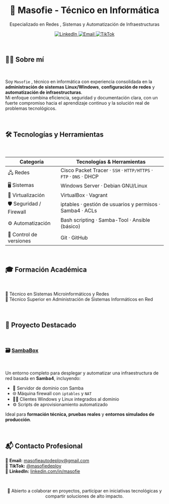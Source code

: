 <h1 align="center">🚀 Masofie - Técnico en Informática</h1>
<p align="center">Especializado en Redes , Sistemas y Automatización de Infraestructuras</p>

<p align="center">
  <a href="https://www.linkedin.com/in/masofie/">
    <img src="https://img.shields.io/badge/LinkedIn-Masofie-0077B5?style=flat&logo=linkedin&logoColor=white" alt="LinkedIn">
  </a>
  <a href="mailto:masofieautodeploy@gmail.com">
    <img src="https://img.shields.io/badge/Email-Contacto-EA4335?style=flat&logo=gmail&logoColor=white" alt="Email">
  </a>
  <a href="https://www.tiktok.com/@masofiedeploy">
    <img src="https://img.shields.io/badge/TikTok-Tutoriales-000000?style=flat&logo=tiktok&logoColor=white" alt="TikTok">
  </a>
</p>

<br>

## 👨‍💻 Sobre mí
<br>

Soy ``Masofie`` , técnico en informática con experiencia consolidada en la **administración de sistemas Linux/Windows**, **configuración de redes** y **automatización de infraestructuras**.  
Mi enfoque combina eficiencia, seguridad y documentación clara, con un fuerte compromiso hacia el aprendizaje continuo y la solución real de problemas tecnológicos.

<br>

## 🛠️ Tecnologías y Herramientas
<br>

| Categoría              | Tecnologías & Herramientas                                                                           |
|------------------------|------------------------------------------------------------------------------------------------------|
| 🖧 Redes               | Cisco Packet Tracer · ``SSH`` · ``HTTP/HTTPS`` · ``FTP`` · ``DNS`` · DHCP                                           |
| 🖥️ Sistemas           | Windows Server · Debian GNU/Linux                                                                   |
| 🧱 Virtualización      | VirtualBox · Vagrant                                                                                 |
| 🛡️ Seguridad / Firewall| iptables · gestión de usuarios y permisos · Samba4 · ACLs                                           |
| ⚙️ Automatización      | Bash scripting · Samba-Tool · Ansible (básico)                                                      |
| 📁 Control de versiones| Git · GitHub                                                                                         |

<br>

## 🎓 Formación Académica
<br>

📘 Técnico en Sistemas Microinformáticos y Redes  
📗 Técnico Superior en Administración de Sistemas Informáticos en Red

<br>

## 🧩 Proyecto Destacado
<br>

### 🗃️ [SambaBox](https://github.com/masofie/sambabox?tab=readme-ov-file)
<br>

Un entorno completo para desplegar y automatizar una infraestructura de red basada en **Samba4**, incluyendo:

- 🔐 Servidor de dominio con Samba
- 🌐 Máquina firewall con ``iptables`` y ``NAT``
- 🧑‍💼 Clientes Windows y Linux integrados al dominio
- ⚙️ Scripts de aprovisionamiento automatizado

Ideal para **formación técnica, pruebas reales** y **entornos simulados de producción**.

<br>

## 📬 Contacto Profesional

📧 **Email:** [masofieautodeploy@gmail.com](mailto:masofieautodeploy@gmail.com)  
🎥 **TikTok:** [@masofiedeploy](https://www.tiktok.com/@masofiedeploy)  
🔗 **LinkedIn:** [linkedin.com/in/masofie](https://www.linkedin.com/in/masofie)

<br>

<p align="center">
💼 Abierto a colaborar en proyectos, participar en iniciativas tecnológicas y compartir soluciones de alto impacto.
</p>
